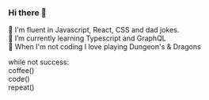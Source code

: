 ### Hi there 👋
🌈 I'm fluent in Javascript, React, CSS and dad jokes.\
🌱 I’m currently learning Typescript and GraphQL\
🐉 When I'm not coding I love playing Dungeon's & Dragons

while not success:\
    coffee()\
    code()\
    repeat()
<!--
**ptieman/ptieman** is a ✨ _special_ ✨ repository because its `README.md` (this file) appears on your GitHub profile.

Here are some ideas to get you started:

- 🔭 I’m currently working on ...
- 🌱 I’m currently learning ...
- 👯 I’m looking to collaborate on ...
- 🤔 I’m looking for help with ...
- 💬 Ask me about ...
- 📫 How to reach me: ...
- 😄 Pronouns: ...
- ⚡ Fun fact: ...
-->
